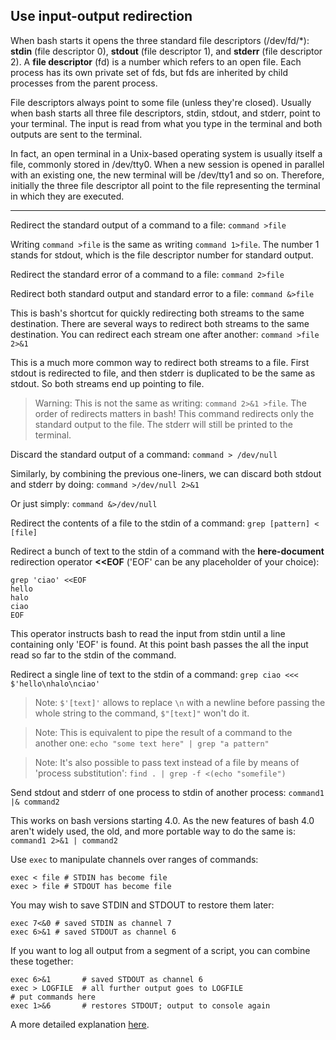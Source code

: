 ## Use input-output redirection

When bash starts it opens the three standard file descriptors (/dev/fd/*): **stdin** (file descriptor 0), **stdout** (file descriptor 1), and **stderr** (file descriptor 2). A **file descriptor** (fd) is a number which refers to an open file. Each process has its own private set of fds, but fds are inherited by child processes from the parent process.

File descriptors always point to some file (unless they're closed). Usually when bash starts all three file descriptors, stdin, stdout, and stderr, point to your terminal. The input is read from what you type in the terminal and both outputs are sent to the terminal.

In fact, an open terminal in a Unix-based operating system is usually itself a file, commonly stored in /dev/tty0. When a new session is opened in parallel with an existing one, the new terminal will be /dev/tty1 and so on. Therefore, initially the three file descriptor all point to the file representing the terminal in which they are executed.

---

Redirect the standard output of a command to a file: `command >file`

Writing `command >file` is the same as writing `command 1>file`. The number 1 stands for stdout, which is the file descriptor number for standard output.

Redirect the standard error of a command to a file: `command 2>file`

Redirect both standard output and standard error to a file: `command &>file`

This is bash's shortcut for quickly redirecting both streams to the same destination. There are several ways to redirect both streams to the same destination. You can redirect each stream one after another: `command >file 2>&1`

This is a much more common way to redirect both streams to a file. First stdout is redirected to file, and then stderr is duplicated to be the same as stdout. So both streams end up pointing to file.

> Warning: This is not the same as writing: `command 2>&1 >file`. The order of redirects matters in bash! This command redirects only the standard output to the file. The stderr will still be printed to the terminal.

Discard the standard output of a command: `command > /dev/null`

Similarly, by combining the previous one-liners, we can discard both stdout and stderr by doing: `command >/dev/null 2>&1`

Or just simply: `command &>/dev/null`

Redirect the contents of a file to the stdin of a command: `grep [pattern] < [file]`

Redirect a bunch of text to the stdin of a command with the **here-document** redirection operator **<<EOF** ('EOF' can be any placeholder of your choice):
```
grep 'ciao' <<EOF  
hello
halo
ciao
EOF
```

This operator instructs bash to read the input from stdin until a line containing only 'EOF' is found. At this point bash passes the all the input read so far to the stdin of the command.

Redirect a single line of text to the stdin of a command: `grep ciao <<< $'hello\nhalo\nciao'`

> Note: `$'[text]'` allows to replace `\n` with a newline before passing the whole string to the command, `$"[text]"` won't do it.

> Note: This is equivalent to pipe the result of a command to the another one: `echo "some text here" | grep "a pattern"`

> Note: It's also possible to pass text instead of a file by means of 'process substitution': `find . | grep -f <(echo "somefile")`

Send stdout and stderr of one process to stdin of another process: `command1 |& command2`

This works on bash versions starting 4.0. As the new features of bash 4.0 aren't widely used, the old, and more portable way to do the same is:
`command1 2>&1 | command2`

Use `exec` to manipulate channels over ranges of commands:
```
exec < file # STDIN has become file
exec > file # STDOUT has become file
```

You may wish to save STDIN and STDOUT to restore them later:
```
exec 7<&0 # saved STDIN as channel 7
exec 6>&1 # saved STDOUT as channel 6
```

If you want to log all output from a segment of a script, you can combine these together:
```
exec 6>&1       # saved STDOUT as channel 6
exec > LOGFILE  # all further output goes to LOGFILE
# put commands here
exec 1>&6       # restores STDOUT; output to console again
```

A more detailed explanation [here](https://catonmat.net/bash-one-liners-explained-part-three).